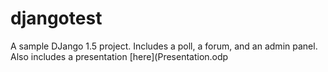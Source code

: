 # djangotest
A sample DJango 1.5 project. Includes a poll, a forum, and an admin panel. Also includes a presentation [here](Presentation.odp
